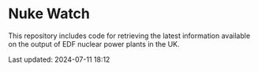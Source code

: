 # Nuke Watch

This repository includes code for retrieving the latest information available on the output of EDF nuclear power plants in the UK.

Last updated: 2024-07-11 18:12